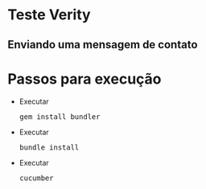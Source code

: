 # Teste Verity
## Enviando uma mensagem de contato

# Passos para execução
* Executar <pre>gem install bundler</pre>
* Executar <pre>bundle install</pre>
* Executar <pre>cucumber</pre>